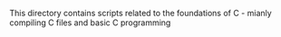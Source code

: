 This directory contains scripts related to the foundations of C - mianly compiling C files and basic C programming
